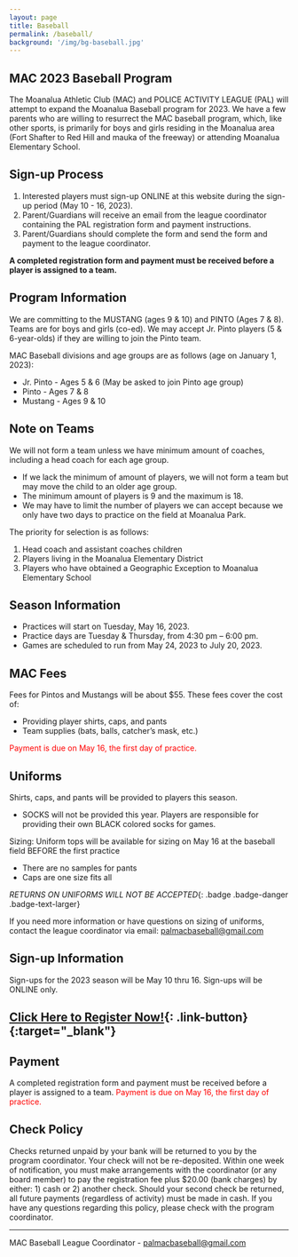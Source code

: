 ```yaml
---
layout: page
title: Baseball
permalink: /baseball/
background: '/img/bg-baseball.jpg'
---
```


MAC 2023 Baseball Program
----------------------------------
The Moanalua Athletic Club (MAC) and POLICE ACTIVITY LEAGUE (PAL) will attempt to expand the Moanalua Baseball program for 2023.
We have a few parents who are willing to resurrect the MAC baseball program, which, like other sports, is primarily for boys and girls residing in the Moanalua area (Fort Shafter to Red Hill and mauka of the freeway) or attending Moanalua Elementary School. 

Sign-up Process
---------------
1. Interested players must sign-up ONLINE at this website during the sign-up period (May 10 - 16, 2023).
1. Parent/Guardians will receive an email from the league coordinator containing the PAL registration form and payment instructions.
1. Parent/Guardians should complete the form and send the form and payment to the league coordinator.

**A completed registration form and payment must be received before a player is assigned to a team.**

Program Information
-------------------
We are committing to the MUSTANG (ages 9 & 10) and PINTO (Ages 7 & 8).
Teams are for boys and girls (co-ed).
We may accept Jr. Pinto players (5 & 6-year-olds) if they are willing to join the Pinto team. 

MAC Baseball divisions and age groups are as follows (age on January 1, 2023):  

* Jr. Pinto - Ages 5 & 6 (May be asked to join Pinto age group)
* Pinto - Ages 7 & 8
* Mustang - Ages 9 & 10

Note on Teams
-------------
We will not form a team unless we have minimum amount of coaches, including a head coach for each age group.

* If we lack the minimum of amount of players, we will not form a team but may move the child to an older age group.
* The minimum amount of players is 9 and the maximum is 18.
* We may have to limit the number of players we can accept because we only have two days to practice on the field at Moanalua Park.  

The priority for selection is as follows:
1. Head coach and assistant coaches children
1. Players living in the Moanalua Elementary District
1. Players who have obtained a Geographic Exception to Moanalua Elementary School

Season Information
------------------
* Practices will start on Tuesday, May 16, 2023.
* Practice days are Tuesday & Thursday, from 4:30 pm – 6:00 pm.
* Games are scheduled to run from May 24, 2023 to July 20, 2023.

MAC Fees
----
Fees for Pintos and Mustangs will be about $55.
These fees cover the cost of:

* Providing player shirts, caps, and pants
* Team supplies (bats, balls, catcher’s mask, etc.)

<span style="color:red">Payment is due on May 16, the first day of practice.</span>

Uniforms
--------
Shirts, caps, and pants will be provided to players this season.

* SOCKS will not be provided this year. Players are responsible for providing their own BLACK colored socks for games. 

Sizing: 
Uniform tops will be available for sizing on May 16 at the baseball field BEFORE the first practice
* There are no samples for pants
* Caps are one size fits all

*RETURNS ON UNIFORMS WILL NOT BE ACCEPTED*{: .badge .badge-danger .badge-text-larger}   

If you need more information or have questions on sizing of uniforms, contact the league coordinator via email:
[palmacbaseball@gmail.com](mailto:palmacbaseball@gmail.com) 

Sign-up Information
------------
Sign-ups for the 2023 season will be May 10 thru 16. 
Sign-ups will be ONLINE only.


## [Click Here to Register Now!](https://forms.gle/ym1foRGwnMvAAkHR7){: .link-button}{:target="_blank"}

Payment
------------
A completed registration form and payment must be received before a player is assigned to a team.
<span style="color:red">Payment is due on May 16, the first day of practice.</span>

Check Policy
------------
Checks returned unpaid by your bank will be returned to you by the program coordinator.
Your check will not be re-deposited.
Within one week of notification, you must make arrangements with the coordinator (or any board member) to pay the registration fee plus $20.00 (bank charges) by either: 1) cash or 2) another check.
Should your second check be returned, all future payments (regardless of activity) must be made in cash.
If you have any questions regarding this policy, please check with the program coordinator.

---

MAC Baseball League Coordinator - [palmacbaseball@gmail.com](mailto:palmacbaseball@gmail.com) 